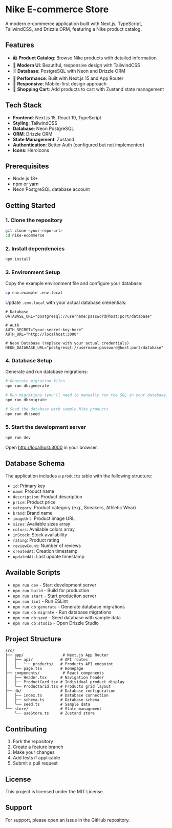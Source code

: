 # Nike E-commerce Store

A modern e-commerce application built with Next.js, TypeScript, TailwindCSS, and Drizzle ORM, featuring a Nike product catalog.

## Features

- 🛍️ **Product Catalog**: Browse Nike products with detailed information
- 🎨 **Modern UI**: Beautiful, responsive design with TailwindCSS
- 🗄️ **Database**: PostgreSQL with Neon and Drizzle ORM
- 🚀 **Performance**: Built with Next.js 15 and App Router
- 📱 **Responsive**: Mobile-first design approach
- 🛒 **Shopping Cart**: Add products to cart with Zustand state management

## Tech Stack

- **Frontend**: Next.js 15, React 19, TypeScript
- **Styling**: TailwindCSS
- **Database**: Neon PostgreSQL
- **ORM**: Drizzle ORM
- **State Management**: Zustand
- **Authentication**: Better Auth (configured but not implemented)
- **Icons**: Heroicons

## Prerequisites

- Node.js 18+ 
- npm or yarn
- Neon PostgreSQL database account

## Getting Started

### 1. Clone the repository

```bash
git clone <your-repo-url>
cd nike-ecommerce
```

### 2. Install dependencies

```bash
npm install
```

### 3. Environment Setup

Copy the example environment file and configure your database:

```bash
cp env.example .env.local
```

Update `.env.local` with your actual database credentials:

```env
# Database
DATABASE_URL="postgresql://username:password@host:port/database"

# Auth
AUTH_SECRET="your-secret-key-here"
AUTH_URL="http://localhost:3000"

# Neon Database (replace with your actual credentials)
NEON_DATABASE_URL="postgresql://username:password@host:port/database"
```

### 4. Database Setup

Generate and run database migrations:

```bash
# Generate migration files
npm run db:generate

# Run migrations (you'll need to manually run the SQL in your database)
npm run db:migrate

# Seed the database with sample Nike products
npm run db:seed
```

### 5. Start the development server

```bash
npm run dev
```

Open [http://localhost:3000](http://localhost:3000) in your browser.

## Database Schema

The application includes a `products` table with the following structure:

- `id`: Primary key
- `name`: Product name
- `description`: Product description
- `price`: Product price
- `category`: Product category (e.g., Sneakers, Athletic Wear)
- `brand`: Brand name
- `imageUrl`: Product image URL
- `sizes`: Available sizes array
- `colors`: Available colors array
- `inStock`: Stock availability
- `rating`: Product rating
- `reviewCount`: Number of reviews
- `createdAt`: Creation timestamp
- `updatedAt`: Last update timestamp

## Available Scripts

- `npm run dev` - Start development server
- `npm run build` - Build for production
- `npm run start` - Start production server
- `npm run lint` - Run ESLint
- `npm run db:generate` - Generate database migrations
- `npm run db:migrate` - Run database migrations
- `npm run db:seed` - Seed database with sample data
- `npm run db:studio` - Open Drizzle Studio

## Project Structure

```
src/
├── app/                 # Next.js App Router
│   ├── api/            # API routes
│   │   └── products/   # Products API endpoint
│   └── page.tsx        # Homepage
├── components/          # React components
│   ├── Header.tsx      # Navigation header
│   ├── ProductCard.tsx # Individual product display
│   └── ProductGrid.tsx # Products grid layout
├── db/                 # Database configuration
│   ├── index.ts        # Database connection
│   ├── schema.ts       # Database schema
│   └── seed.ts         # Sample data
└── store/              # State management
    └── useStore.ts     # Zustand store
```

## Contributing

1. Fork the repository
2. Create a feature branch
3. Make your changes
4. Add tests if applicable
5. Submit a pull request

## License

This project is licensed under the MIT License.

## Support

For support, please open an issue in the GitHub repository.
